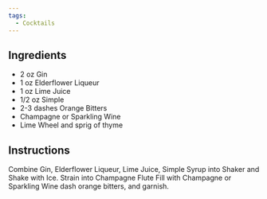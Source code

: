 ```yaml
---
tags:
  - Cocktails
---
```

## Ingredients
- 2 oz Gin
- 1 oz Elderflower Liqueur
- 1 oz Lime Juice
- 1/2 oz Simple
- 2-3 dashes Orange Bitters
- Champagne or Sparkling Wine
- Lime Wheel and sprig of thyme
## Instructions
Combine Gin, Elderflower Liqueur, Lime Juice, Simple Syrup into Shaker and Shake with Ice.
Strain into Champagne Flute
Fill with Champagne or Sparkling Wine
dash orange bitters, and garnish.